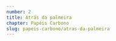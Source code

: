 ```yaml
---
number: 2
title: Atrás da palmeira
chapter: Papéis Carbono
slug: papeis-carbono/atras-da-palmeira
---
```

